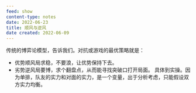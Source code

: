 ```yaml
---
feed: show
content-type: notes
date: 2022-06-23
title: 顺风与逆风
date created: 2022-06-09
---
```

传统的博弈论模型，告诉我们。对抗或游戏的最优策略就是：
- 优势顺风局求稳，不要浪，让优势保持下去。
- 劣势逆风局要博，求个翻盘点，从而能寻找突破口打开局面。
具体到实操。因为单排，队友的实力和对面的实力，是一个变量，出于分析考虑，只能假设双方实力均衡。
